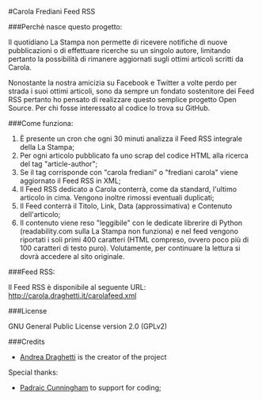#Carola Frediani Feed RSS

###Perchè nasce questo progetto:

Il quotidiano La Stampa non permette di ricevere notifiche di nuove pubblicazioni o di effettuare ricerche su un singolo autore, limitando pertanto la possibilità di rimanere aggiornati sugli ottimi articoli scritti da Carola.

Nonostante la nostra amicizia su Facebook e Twitter a volte perdo per strada i suoi ottimi articoli, sono da sempre un fondato sostenitore dei Feed RSS pertanto ho pensato di realizzare questo semplice progetto Open Source. Per chi fosse interessato al codice lo trova su GitHub.

###Come funziona:

1. È presente un cron che ogni 30 minuti analizza il Feed RSS integrale della La Stampa;
2. Per ogni articolo pubblicato fa uno scrap del codice HTML alla ricerca del tag "article-author";
3. Se il tag corrisponde con "carola frediani" o "frediani carola" viene aggiornato il Feed RSS in XML;
4. Il Feed RSS dedicato a Carola conterrà, come da standard, l'ultimo articolo in cima. Vengono inoltre rimossi eventuali duplicati;
5. Il Feed conterrà il Titolo, Link, Data (approssimativa) e Contenuto dell'articolo;
6. Il contenuto viene reso "leggibile" con le dedicate librerire di Python (readability.com sulla La Stampa non funziona) e nel feed vengono riportati i soli primi 400 caratteri (HTML compreso, ovvero poco più di 100 caratteri di testo puro). Volutamente, per continuare la lettura si dovrà accedere al sito originale.

###Feed RSS:

Il Feed RSS è disponibile al seguente URL: http://carola.draghetti.it/carolafeed.xml

###License

GNU General Public License version 2.0 (GPLv2)

###Credits

* [Andrea Draghetti](https://twitter.com/AndreaDraghetti) is the creator of the project

Special thanks:

* [Padraic Cunningham](http://stackexchange.com/users/2456564/padraic-cunningham?tab=accounts) to support for coding;


 

